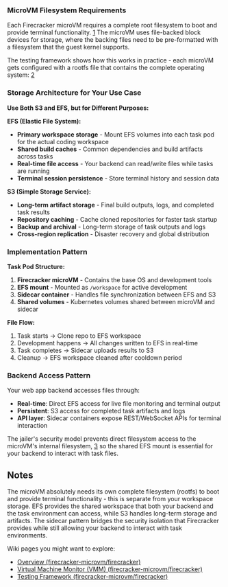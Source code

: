### MicroVM Filesystem Requirements

Each Firecracker microVM requires a complete root filesystem to boot and provide terminal functionality. [1](#6-0) The microVM uses file-backed block devices for storage, where the backing files need to be pre-formatted with a filesystem that the guest kernel supports.

The testing framework shows how this works in practice - each microVM gets configured with a rootfs file that contains the complete operating system: [2](#6-1)

### Storage Architecture for Your Use Case

**Use Both S3 and EFS, but for Different Purposes:**

**EFS (Elastic File System):**

- **Primary workspace storage** - Mount EFS volumes into each task pod for the actual coding workspace
- **Shared build caches** - Common dependencies and build artifacts across tasks
- **Real-time file access** - Your backend can read/write files while tasks are running
- **Terminal session persistence** - Store terminal history and session data

**S3 (Simple Storage Service):**

- **Long-term artifact storage** - Final build outputs, logs, and completed task results
- **Repository caching** - Cache cloned repositories for faster task startup
- **Backup and archival** - Long-term storage of task outputs and logs
- **Cross-region replication** - Disaster recovery and global distribution

### Implementation Pattern

**Task Pod Structure:**

1. **Firecracker microVM** - Contains the base OS and development tools
2. **EFS mount** - Mounted as `/workspace` for active development
3. **Sidecar container** - Handles file synchronization between EFS and S3
4. **Shared volumes** - Kubernetes volumes shared between microVM and sidecar

**File Flow:**

1. Task starts → Clone repo to EFS workspace
2. Development happens → All changes written to EFS in real-time
3. Task completes → Sidecar uploads results to S3
4. Cleanup → EFS workspace cleaned after cooldown period

### Backend Access Pattern

Your web app backend accesses files through:

- **Real-time**: Direct EFS access for live file monitoring and terminal output
- **Persistent**: S3 access for completed task artifacts and logs
- **API layer**: Sidecar containers expose REST/WebSocket APIs for terminal interaction

The jailer's security model prevents direct filesystem access to the microVM's internal filesystem, [3](#6-2) so the shared EFS mount is essential for your backend to interact with task files.

## Notes

The microVM absolutely needs its own complete filesystem (rootfs) to boot and provide terminal functionality - this is separate from your workspace storage. EFS provides the shared workspace that both your backend and the task environment can access, while S3 handles long-term storage and artifacts. The sidecar pattern bridges the security isolation that Firecracker provides while still allowing your backend to interact with task environments.

Wiki pages you might want to explore:

- [Overview (firecracker-microvm/firecracker)](/wiki/firecracker-microvm/firecracker#1)
- [Virtual Machine Monitor (VMM) (firecracker-microvm/firecracker)](/wiki/firecracker-microvm/firecracker#4.1)
- [Testing Framework (firecracker-microvm/firecracker)](/wiki/firecracker-microvm/firecracker#7)
